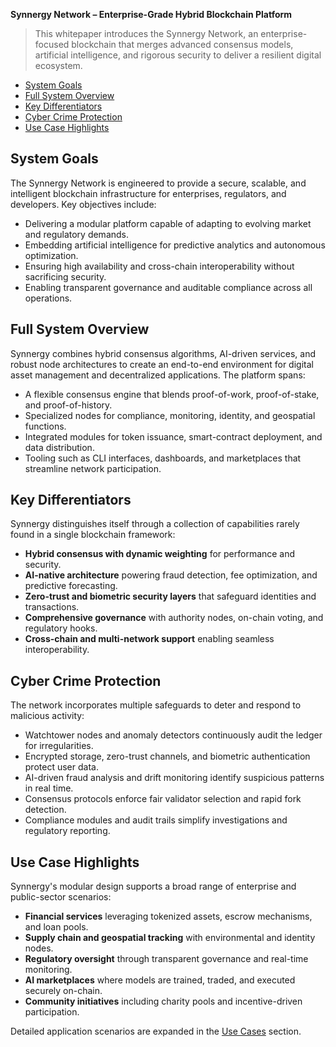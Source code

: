 **Synnergy Network – Enterprise-Grade Hybrid Blockchain Platform**

> This whitepaper introduces the Synnergy Network, an enterprise-focused blockchain that merges advanced consensus models, artificial intelligence, and rigorous security to deliver a resilient digital ecosystem.

- [System Goals](#system-goals)
- [Full System Overview](#full-system-overview)
- [Key Differentiators](#key-differentiators)
- [Cyber Crime Protection](#cyber-crime-protection)
- [Use Case Highlights](#use-case-highlights)

## System Goals

The Synnergy Network is engineered to provide a secure, scalable, and intelligent blockchain infrastructure for enterprises, regulators, and developers. Key objectives include:

- Delivering a modular platform capable of adapting to evolving market and regulatory demands.
- Embedding artificial intelligence for predictive analytics and autonomous optimization.
- Ensuring high availability and cross-chain interoperability without sacrificing security.
- Enabling transparent governance and auditable compliance across all operations.

## Full System Overview

Synnergy combines hybrid consensus algorithms, AI-driven services, and robust node architectures to create an end-to-end environment for digital asset management and decentralized applications. The platform spans:

- A flexible consensus engine that blends proof-of-work, proof-of-stake, and proof-of-history.
- Specialized nodes for compliance, monitoring, identity, and geospatial functions.
- Integrated modules for token issuance, smart-contract deployment, and data distribution.
- Tooling such as CLI interfaces, dashboards, and marketplaces that streamline network participation.

## Key Differentiators

Synnergy distinguishes itself through a collection of capabilities rarely found in a single blockchain framework:

- **Hybrid consensus with dynamic weighting** for performance and security.
- **AI-native architecture** powering fraud detection, fee optimization, and predictive forecasting.
- **Zero-trust and biometric security layers** that safeguard identities and transactions.
- **Comprehensive governance** with authority nodes, on-chain voting, and regulatory hooks.
- **Cross-chain and multi-network support** enabling seamless interoperability.

## Cyber Crime Protection

The network incorporates multiple safeguards to deter and respond to malicious activity:

- Watchtower nodes and anomaly detectors continuously audit the ledger for irregularities.
- Encrypted storage, zero-trust channels, and biometric authentication protect user data.
- AI-driven fraud analysis and drift monitoring identify suspicious patterns in real time.
- Consensus protocols enforce fair validator selection and rapid fork detection.
- Compliance modules and audit trails simplify investigations and regulatory reporting.

## Use Case Highlights

Synnergy's modular design supports a broad range of enterprise and public-sector scenarios:

- **Financial services** leveraging tokenized assets, escrow mechanisms, and loan pools.
- **Supply chain and geospatial tracking** with environmental and identity nodes.
- **Regulatory oversight** through transparent governance and real-time monitoring.
- **AI marketplaces** where models are trained, traded, and executed securely on-chain.
- **Community initiatives** including charity pools and incentive-driven participation.

Detailed application scenarios are expanded in the [Use Cases](#use-cases) section.

